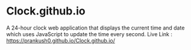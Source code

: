 # Clock.github.io
A 24-hour clock web application that displays the current time and date which uses JavaScript to update the time every second.
Live Link :  https://prankush0.github.io/Clock.github.io/
